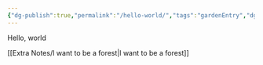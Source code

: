 ```yaml
---
{"dg-publish":true,"permalink":"/hello-world/","tags":"gardenEntry","dgHomeLink":true,"dgPassFrontmatter":false}
---
```


Hello, world

[[Extra Notes/I want to be a forest|I want to be a forest]]